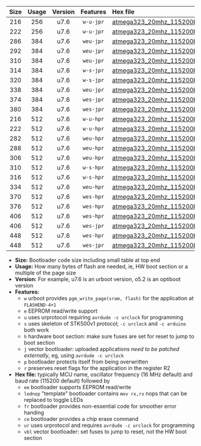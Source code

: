 |Size|Usage|Version|Features|Hex file|
|:-:|:-:|:-:|:-:|:--|
|216|256|u7.6|`w-u-jpr`|[atmega323_20mhz_115200bps_ur_vbl.hex](https://raw.githubusercontent.com/stefanrueger/urboot/main/bootloaders/atmega323/fcpu_20mhz/115200_bps/atmega323_20mhz_115200bps_ur_vbl.hex)|
|222|256|u7.6|`w-u-jpr`|[atmega323_20mhz_115200bps_lednop_ur_vbl.hex](https://raw.githubusercontent.com/stefanrueger/urboot/main/bootloaders/atmega323/fcpu_20mhz/115200_bps/atmega323_20mhz_115200bps_lednop_ur_vbl.hex)|
|286|384|u7.6|`weu-jpr`|[atmega323_20mhz_115200bps_ee_ur_vbl.hex](https://raw.githubusercontent.com/stefanrueger/urboot/main/bootloaders/atmega323/fcpu_20mhz/115200_bps/atmega323_20mhz_115200bps_ee_ur_vbl.hex)|
|292|384|u7.6|`weu-jpr`|[atmega323_20mhz_115200bps_ee_lednop_ur_vbl.hex](https://raw.githubusercontent.com/stefanrueger/urboot/main/bootloaders/atmega323/fcpu_20mhz/115200_bps/atmega323_20mhz_115200bps_ee_lednop_ur_vbl.hex)|
|310|384|u7.6|`weu-jpr`|[atmega323_20mhz_115200bps_ee_lednop_fr_ur_vbl.hex](https://raw.githubusercontent.com/stefanrueger/urboot/main/bootloaders/atmega323/fcpu_20mhz/115200_bps/atmega323_20mhz_115200bps_ee_lednop_fr_ur_vbl.hex)|
|314|384|u7.6|`w-s-jpr`|[atmega323_20mhz_115200bps_vbl.hex](https://raw.githubusercontent.com/stefanrueger/urboot/main/bootloaders/atmega323/fcpu_20mhz/115200_bps/atmega323_20mhz_115200bps_vbl.hex)|
|320|384|u7.6|`w-s-jpr`|[atmega323_20mhz_115200bps_lednop_vbl.hex](https://raw.githubusercontent.com/stefanrueger/urboot/main/bootloaders/atmega323/fcpu_20mhz/115200_bps/atmega323_20mhz_115200bps_lednop_vbl.hex)|
|338|384|u7.6|`weu-jpr`|[atmega323_20mhz_115200bps_ee_lednop_fr_ce_ur_vbl.hex](https://raw.githubusercontent.com/stefanrueger/urboot/main/bootloaders/atmega323/fcpu_20mhz/115200_bps/atmega323_20mhz_115200bps_ee_lednop_fr_ce_ur_vbl.hex)|
|374|384|u7.6|`wes-jpr`|[atmega323_20mhz_115200bps_ee_vbl.hex](https://raw.githubusercontent.com/stefanrueger/urboot/main/bootloaders/atmega323/fcpu_20mhz/115200_bps/atmega323_20mhz_115200bps_ee_vbl.hex)|
|380|384|u7.6|`wes-jpr`|[atmega323_20mhz_115200bps_ee_lednop_vbl.hex](https://raw.githubusercontent.com/stefanrueger/urboot/main/bootloaders/atmega323/fcpu_20mhz/115200_bps/atmega323_20mhz_115200bps_ee_lednop_vbl.hex)|
|216|512|u7.6|`w-u-hpr`|[atmega323_20mhz_115200bps_ur.hex](https://raw.githubusercontent.com/stefanrueger/urboot/main/bootloaders/atmega323/fcpu_20mhz/115200_bps/atmega323_20mhz_115200bps_ur.hex)|
|222|512|u7.6|`w-u-hpr`|[atmega323_20mhz_115200bps_lednop_ur.hex](https://raw.githubusercontent.com/stefanrueger/urboot/main/bootloaders/atmega323/fcpu_20mhz/115200_bps/atmega323_20mhz_115200bps_lednop_ur.hex)|
|282|512|u7.6|`weu-hpr`|[atmega323_20mhz_115200bps_ee_ur.hex](https://raw.githubusercontent.com/stefanrueger/urboot/main/bootloaders/atmega323/fcpu_20mhz/115200_bps/atmega323_20mhz_115200bps_ee_ur.hex)|
|288|512|u7.6|`weu-hpr`|[atmega323_20mhz_115200bps_ee_lednop_ur.hex](https://raw.githubusercontent.com/stefanrueger/urboot/main/bootloaders/atmega323/fcpu_20mhz/115200_bps/atmega323_20mhz_115200bps_ee_lednop_ur.hex)|
|306|512|u7.6|`weu-hpr`|[atmega323_20mhz_115200bps_ee_lednop_fr_ur.hex](https://raw.githubusercontent.com/stefanrueger/urboot/main/bootloaders/atmega323/fcpu_20mhz/115200_bps/atmega323_20mhz_115200bps_ee_lednop_fr_ur.hex)|
|310|512|u7.6|`w-s-hpr`|[atmega323_20mhz_115200bps.hex](https://raw.githubusercontent.com/stefanrueger/urboot/main/bootloaders/atmega323/fcpu_20mhz/115200_bps/atmega323_20mhz_115200bps.hex)|
|316|512|u7.6|`w-s-hpr`|[atmega323_20mhz_115200bps_lednop.hex](https://raw.githubusercontent.com/stefanrueger/urboot/main/bootloaders/atmega323/fcpu_20mhz/115200_bps/atmega323_20mhz_115200bps_lednop.hex)|
|334|512|u7.6|`weu-hpr`|[atmega323_20mhz_115200bps_ee_lednop_fr_ce_ur.hex](https://raw.githubusercontent.com/stefanrueger/urboot/main/bootloaders/atmega323/fcpu_20mhz/115200_bps/atmega323_20mhz_115200bps_ee_lednop_fr_ce_ur.hex)|
|370|512|u7.6|`wes-hpr`|[atmega323_20mhz_115200bps_ee.hex](https://raw.githubusercontent.com/stefanrueger/urboot/main/bootloaders/atmega323/fcpu_20mhz/115200_bps/atmega323_20mhz_115200bps_ee.hex)|
|376|512|u7.6|`wes-hpr`|[atmega323_20mhz_115200bps_ee_lednop.hex](https://raw.githubusercontent.com/stefanrueger/urboot/main/bootloaders/atmega323/fcpu_20mhz/115200_bps/atmega323_20mhz_115200bps_ee_lednop.hex)|
|406|512|u7.6|`wes-hpr`|[atmega323_20mhz_115200bps_ee_lednop_fr.hex](https://raw.githubusercontent.com/stefanrueger/urboot/main/bootloaders/atmega323/fcpu_20mhz/115200_bps/atmega323_20mhz_115200bps_ee_lednop_fr.hex)|
|406|512|u7.6|`wes-jpr`|[atmega323_20mhz_115200bps_ee_lednop_fr_vbl.hex](https://raw.githubusercontent.com/stefanrueger/urboot/main/bootloaders/atmega323/fcpu_20mhz/115200_bps/atmega323_20mhz_115200bps_ee_lednop_fr_vbl.hex)|
|448|512|u7.6|`wes-hpr`|[atmega323_20mhz_115200bps_ee_lednop_fr_ce.hex](https://raw.githubusercontent.com/stefanrueger/urboot/main/bootloaders/atmega323/fcpu_20mhz/115200_bps/atmega323_20mhz_115200bps_ee_lednop_fr_ce.hex)|
|448|512|u7.6|`wes-jpr`|[atmega323_20mhz_115200bps_ee_lednop_fr_ce_vbl.hex](https://raw.githubusercontent.com/stefanrueger/urboot/main/bootloaders/atmega323/fcpu_20mhz/115200_bps/atmega323_20mhz_115200bps_ee_lednop_fr_ce_vbl.hex)|

- **Size:** Bootloader code size including small table at top end
- **Usage:** How many bytes of flash are needed, ie, HW boot section or a multiple of the page size
- **Version:** For example, u7.6 is an urboot version, o5.2 is an optiboot version
- **Features:**
  + `w` urboot provides `pgm_write_page(sram, flash)` for the application at `FLASHEND-4+1`
  + `e` EEPROM read/write support
  + `u` uses urprotocol requiring `avrdude -c urclock` for programming
  + `s` uses skeleton of STK500v1 protocol; `-c urclock` and `-c arduino` both work
  + `h` hardware boot section: make sure fuses are set for reset to jump to boot section
  + `j` vector bootloader: uploaded applications *need to be patched externally*, eg, using `avrdude -c urclock`
  + `p` bootloader protects itself from being overwritten
  + `r` preserves reset flags for the application in the register R2
- **Hex file:** typically MCU name, oscillator frequency (16 MHz default) and baud rate (115200 default) followed by
  + `ee` bootloader supports EEPROM read/write
  + `lednop` "template" bootloader contains `mov rx,rx` nops that can be replaced to toggle LEDs
  + `fr` bootloader provides non-essential code for smoother error handing
  + `ce` bootloader provides a chip erase command
  + `ur` uses urprotocol and requires `avrdude -c urclock` for programming
  + `vbl` vector bootloader: set fuses to jump to reset, not the HW boot section

